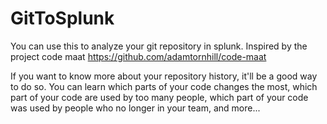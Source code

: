 # GitToSplunk

You can use this to analyze your git repository in splunk.
Inspired by the project code maat 
https://github.com/adamtornhill/code-maat

If you want to know more about your repository history, it'll be a good way to do so.
You can learn which parts of your code changes the most,
which part of your code are used by too many people,
which part of your code was used by people who no longer in your team,
and more...

